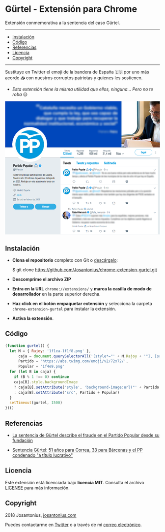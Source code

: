# Gürtel - Extensión para Chrome

Extensión conmemorativa a la sentencia del caso Gürtel.

---

- [Instalación](#instalación)
- [Código](#codigo)
- [Referencias](#referencias)
- [Licencia](#licencia)
- [Copyright](#copyright)

---

Sustituye en Twitter el emoji de la bandera de España :es: por uno más acorde :inbox_tray: con nuestros corruptos patriotas y quienes les sostienen. 

* *Esta extensión tiene la misma utilidad que ellos, ninguna... Pero no te roba* :unamused:

<p align="center">
  <a href="assets/pp-gurtel.png" title="Después de la modificación">
    <img src="assets/pp-gurtel.png">
  </a>
</p>

## Instalación 

- **Clona el repositorio** completo con Git o [descárgalo](https://github.com/Josantonius/chrome-extension-gurtel/archive/master.zip):

    $ git clone https://github.com/Josantonius/chrome-extension-gurtel.git

- **Descomprime el archivo ZIP**

- **Entra en la URL** `chrome://extensions/` y **marca la casilla de modo de desarrollador** en la parte superior derecha.

- **Haz click en el botón empaquetar extensión** y selecciona la carpeta `chrome-extension-gurtel` para instalar la extensión.

- **Activa la extensión**.

## Código

```javascript
(function gurtel() {
  let M = { Rajoy: '1f1ea-1f1f8.png' },
      caja = document.querySelectorAll('[style*="' + M.Rajoy + '"], [src*="' + M.Rajoy + '"]')
      Partido = 'https://abs.twimg.com/emoji/v2/72x72/',
      Popular = '1f4e9.png'
  for (let B in caja) {
    if (B % 1 !== 0) continue
    caja[B].style.backgroundImage
    ? caja[B].setAttribute('style', 'background-image:url("' + Partido + Popular + '")')
    : caja[B].setAttribute('src', Partido + Popular)
  }
  setTimeout(gurtel, 1500)
})()
```

## Referencias 

- [La sentencia de Gürtel describe el fraude en el Partido Popular desde su fundación](https://www.eldiario.es/politica/sentencia-Gurtel-Partido-Popular-fundacion_0_774823627.html)

- [Sentencia Gürtel: 51 años para Correa, 33 para Bárcenas y el PP condenado "a título lucrativo"](https://www.eldiario.es/politica/Audiencia-Nacional-Correa-Barcenas_0_774472885.html)

## Licencia

Este extensión está licenciada bajo **licencia MIT**. Consulta el archivo [LICENSE](LICENSE) para más información.

## Copyright

2018 Josantonius, [josantonius.com](https://josantonius.com/)

Puedes contactarme en [Twitter](https://twitter.com/Josantonius) o a través de mi [correo electrónico](mailto:hello@josantonius.com).